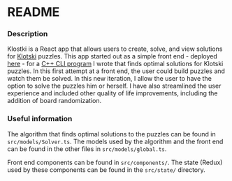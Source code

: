 # README

### Description

Klostki is a React app that allows users to create, solve, and view solutions for [Klotski](https://en.wikipedia.org/wiki/Klotski) puzzles. This app started out as a simple front end - deployed [here](https://samrroyall.github.io/klotski-solver) - for a [C++ CLI program](https://github.com/samrroyall/klotski-cpp) I wrote that finds optimal solutions for Klotski puzzles. In this first attempt at a front end, the user could build puzzles and watch them be solved. In this new iteration, I allow the user to have the option to solve the puzzles him or herself. I have also streamlined the user experience and included other quality of life improvements, including the addition of board randomization.

### Useful information

The algorithm that finds optimal solutions to the puzzles can be found in `src/models/Solver.ts`. The models used by the algorithm and the front end can be found in the other files in `src/models/global.ts`.

Front end components can be found in `src/components/`. The state (Redux) used by these components can be found in the `src/state/` directory.
